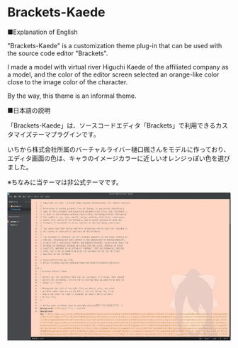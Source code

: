 # Brackets-Kaede

■Explanation of English

"Brackets-Kaede" is a customization theme plug-in that can be used with the source code editor "Brackets".

I made a model with virtual river Higuchi Kaede of the affiliated company as a model, and the color of the editor screen selected an orange-like color close to the image color of the character.

By the way, this theme is an informal theme.

■日本語の説明

「Brackets-Kaede」は、ソースコードエディタ「Brackets」で利用できるカスタマイズテーマプラグインです。

いちから株式会社所属のバーチャルライバー樋口楓さんをモデルに作っており、エディタ画面の色は、キャラのイメージカラーに近しいオレンジっぽい色を選びました。

※ちなみに当テーマは非公式テーマです。

<img src="img/cap1.jpg" alt="Brackets-Kaede">
